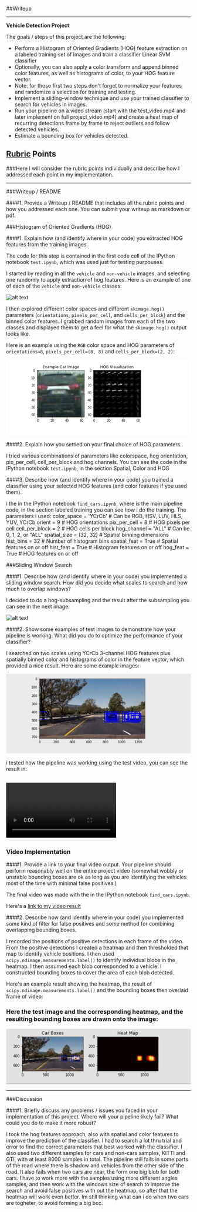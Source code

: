 ##Writeup

---

**Vehicle Detection Project**

The goals / steps of this project are the following:

* Perform a Histogram of Oriented Gradients (HOG) feature extraction on a labeled training set of images and train a classifier Linear SVM classifier
* Optionally, you can also apply a color transform and append binned color features, as well as histograms of color, to your HOG feature vector. 
* Note: for those first two steps don't forget to normalize your features and randomize a selection for training and testing.
* Implement a sliding-window technique and use your trained classifier to search for vehicles in images.
* Run your pipeline on a video stream (start with the test_video.mp4 and later implement on full project_video.mp4) and create a heat map of recurring detections frame by frame to reject outliers and follow detected vehicles.
* Estimate a bounding box for vehicles detected.

[//]: # (Image References)
[image1]: ./examples/car_not_car.png
[image2]: ./examples/HOG_visualization_1.png
[image3]: ./examples/sliding_windows_1.jpg
[image4]: ./examples/sliding_window1.jpg
[image5]: ./examples/hog_subsampling.png
[image6]: ./examples/heatmap_1.png
[video1]: ./test_output.mp4
[video2]: ./output.mp4

## [Rubric](https://review.udacity.com/#!/rubrics/513/view) Points
###Here I will consider the rubric points individually and describe how I addressed each point in my implementation.  

---
###Writeup / README

####1. Provide a Writeup / README that includes all the rubric points and how you addressed each one.  You can submit your writeup as markdown or pdf.  

###Histogram of Oriented Gradients (HOG)

####1. Explain how (and identify where in your code) you extracted HOG features from the training images.

The code for this step is contained in the first code cell of the IPython notebook `test.ipynb`, which was used just for testing purpouses.  

I started by reading in all the `vehicle` and `non-vehicle` images, and selecting one randomly to apply extraction of hog features.  Here is an example of one of each of the `vehicle` and `non-vehicle` classes:

![alt text][image1]

I then explored different color spaces and different `skimage.hog()` parameters (`orientations`, `pixels_per_cell`, and `cells_per_block`) and the binned color features.  I grabbed random images from each of the two classes and displayed them to get a feel for what the `skimage.hog()` output looks like.

Here is an example using the `RGB` color space and HOG parameters of `orientations=8`, `pixels_per_cell=(8, 8)` and `cells_per_block=(2, 2)`:


![alt text][image2]

####2. Explain how you settled on your final choice of HOG parameters.

I tried various combinations of parameters like colorspace, hog orientation, pix_per_cell, cell_per_block and hog channels. You can see the code in the IPython notebook `test.ipynb`, in the section Spatial, Color and HOG

####3. Describe how (and identify where in your code) you trained a classifier using your selected HOG features (and color features if you used them).

i the in the IPython notebook `find_cars.ipynb`, where is the main pipeline code, in the section labeled training you can see how i do the training. 
The parameters i used:
color_space = 'YCrCb' # Can be RGB, HSV, LUV, HLS, YUV, YCrCb
orient = 9 # HOG orientations
pix_per_cell = 8 # HOG pixels per cell
cell_per_block = 2 # HOG cells per block
hog_channel = "ALL" # Can be 0, 1, 2, or "ALL"
spatial_size = (32, 32) # Spatial binning dimensions
hist_bins = 32   # Number of histogram bins
spatial_feat = True # Spatial features on or off
hist_feat = True # Histogram features on or off
hog_feat = True # HOG features on or off

###Sliding Window Search

####1. Describe how (and identify where in your code) you implemented a sliding window search.  How did you decide what scales to search and how much to overlap windows?

I decided to do a hog-subsampling and the result after the subsampling you can see in the next image:

![alt text][image3]

####2. Show some examples of test images to demonstrate how your pipeline is working.  What did you do to optimize the performance of your classifier?

I searched on two scales using YCrCb 3-channel HOG features plus spatially binned color and histograms of color in the feature vector, which provided a nice result.  Here are some example images:

![alt text][image5]

i tested how the pipeline was working using the test video, you can see the result in:

![alt text][video1]
---

### Video Implementation

####1. Provide a link to your final video output.  Your pipeline should perform reasonably well on the entire project video (somewhat wobbly or unstable bounding boxes are ok as long as you are identifying the vehicles most of the time with minimal false positives.)

The final video was made with the in the IPython notebook `find_cars.ipynb`.

Here's a [link to my video result](./output.mp4)



####2. Describe how (and identify where in your code) you implemented some kind of filter for false positives and some method for combining overlapping bounding boxes.

I recorded the positions of positive detections in each frame of the video.  From the positive detections I created a heatmap and then thresholded that map to identify vehicle positions.  I then used `scipy.ndimage.measurements.label()` to identify individual blobs in the heatmap.  I then assumed each blob corresponded to a vehicle.  I constructed bounding boxes to cover the area of each blob detected.  

Here's an example result showing the heatmap, the result of `scipy.ndimage.measurements.label()` and the bounding boxes then overlaid frame of video:

### Here the test image and the corresponding heatmap, and the resulting bounding boxes are drawn onto the image:

![alt text][image6]


---

###Discussion

####1. Briefly discuss any problems / issues you faced in your implementation of this project.  Where will your pipeline likely fail?  What could you do to make it more robust?

I took the hog features approach, also with spatial and color features to improve the prediction of the classifier. I had to search a lot thru trial and error to find the correct parameters that best worked with the classifier. I also used two different samples for cars and non-cars samples, KITTI and GTI, with at least 8000 samples in total. The pipeline still fails in some parts of the road where there is shadow and vehicles from the other side of the road. It also fails when two cars are near, the form one big blob for both cars. I have to work more with the samples using more different angles samples, and then work with the windows size of search to improve the search and avoid false positives with out the heatmap, so after that the heatmap will work even better. Im still thinking what can i do when two cars are togheter, to avoid forming a big box.


